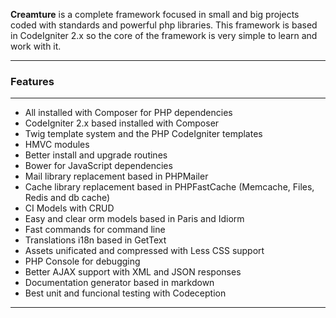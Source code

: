 <p class="lead">
	<strong>Creamture</strong> is a complete framework focused in small and big projects coded with standards and powerful php libraries. This framework is based in CodeIgniter 2.x so the core of the framework is very simple to learn and work with it.
</p>

<hr/>
<h3>Features</h3>
<hr/>

* All installed with Composer for PHP dependencies
* CodeIgniter 2.x based installed with Composer
* Twig template system and the PHP CodeIgniter templates
* HMVC modules
* Better install and upgrade routines
* Bower for JavaScript dependencies
* Mail library replacement based in PHPMailer
* Cache library replacement based in PHPFastCache (Memcache, Files, Redis and db cache)
* CI Models with CRUD
* Easy and clear orm models based in Paris and Idiorm
* Fast commands for command line
* Translations i18n based in GetText
* Assets unificated and compressed with Less CSS support
* PHP Console for debugging
* Better AJAX support with XML and JSON responses
* Documentation generator based in markdown
* Best unit and funcional testing with Codeception


<div class="clear"></div>
<hr/>